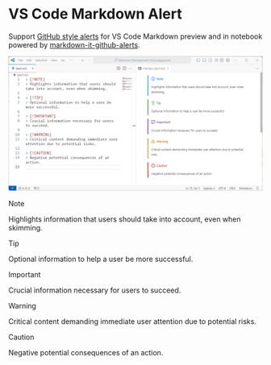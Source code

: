 # VS Code Markdown Alert

Support [GitHub style alerts](https://github.com/orgs/community/discussions/16925) for VS Code Markdown preview and in notebook powered by [markdown-it-github-alerts](https://github.com/antfu/markdown-it-github-alerts).

![preview](https://raw.githubusercontent.com/kejunmao/vscode-markdown-alert/main/docs/preview.png)

> [!NOTE]
> Highlights information that users should take into account, even when skimming.

> [!TIP]
> Optional information to help a user be more successful.

> [!IMPORTANT]
> Crucial information necessary for users to succeed.

> [!WARNING]
> Critical content demanding immediate user attention due to potential risks.

> [!CAUTION]
> Negative potential consequences of an action.
